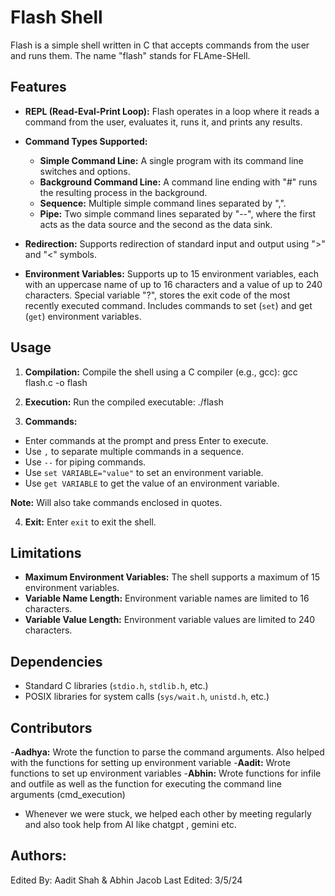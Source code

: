 # Flash Shell

Flash is a simple shell written in C that accepts commands from the user and runs them. The name "flash" stands for FLAme-SHell.

## Features

- **REPL (Read-Eval-Print Loop):** Flash operates in a loop where it reads a command from the user, evaluates it, runs it, and prints any results.
  
- **Command Types Supported:**
  - **Simple Command Line:** A single program with its command line switches and options.
  - **Background Command Line:** A command line ending with "#" runs the resulting process in the background.
  - **Sequence:** Multiple simple command lines separated by ",".
  - **Pipe:** Two simple command lines separated by "--", where the first acts as the data source and the second as the data sink.

- **Redirection:** Supports redirection of standard input and output using ">" and "<" symbols.

- **Environment Variables:** Supports up to 15 environment variables, each with an uppercase name of up to 16 characters and a value of up to 240 characters. Special variable "?", stores the exit code of the most recently executed command. Includes commands to set (`set`) and get (`get`) environment variables.

## Usage

1. **Compilation:** Compile the shell using a C compiler (e.g., gcc):
gcc flash.c -o flash

2. **Execution:** Run the compiled executable:
./flash

3. **Commands:**
- Enter commands at the prompt and press Enter to execute.
- Use `,` to separate multiple commands in a sequence.
- Use `--` for piping commands.
- Use `set VARIABLE="value"` to set an environment variable.
- Use `get VARIABLE` to get the value of an environment variable.

**Note:** Will also take commands enclosed in quotes.

4. **Exit:** Enter `exit` to exit the shell.


## Limitations

- **Maximum Environment Variables:** The shell supports a maximum of 15 environment variables.
- **Variable Name Length:** Environment variable names are limited to 16 characters.
- **Variable Value Length:** Environment variable values are limited to 240 characters.

## Dependencies

- Standard C libraries (`stdio.h`, `stdlib.h`, etc.)
- POSIX libraries for system calls (`sys/wait.h`, `unistd.h`, etc.)


## Contributors

-**Aadhya:** Wrote the function to parse the command arguments. Also helped with the functions for setting up environment variable
-**Aadit:** Wrote functions to set up environment variables
-**Abhin:** Wrote functions for infile and outfile as well as the function for executing the command line arguments (cmd_execution)

- Whenever we were stuck, we helped each other by meeting regularly and also took help from AI like chatgpt , gemini etc.


## Authors:

Edited By: Aadit Shah & Abhin Jacob
Last Edited: 3/5/24